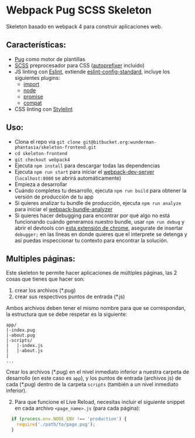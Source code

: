 # Webpack Pug SCSS Skeleton

Skeleton basado en webpack 4 para construir aplicaciones web.

## Características:
* [Pug](https://pugjs.org) como motor de plantillas
* [SCSS](http://sass-lang.com) preprocesador para CSS ([autoprefixer](https://github.com/postcss/autoprefixer) incluido)
* JS linting con [Eslint](https://eslint.org), extiende [eslint-config-standard](https://github.com/standard/eslint-config-standard), incluye los siguientes plugins:
  * [import](https://github.com/benmosher/eslint-plugin-import)
  * [node](https://github.com/mysticatea/eslint-plugin-node)
  * [promise](https://github.com/xjamundx/eslint-plugin-promise)
  * [compat](https://github.com/amilajack/eslint-plugin-compat)
* CSS linting con [Stylelint](http://stylelint.io)

## Uso:
* Clona el repo via `git clone git@bitbucket.org:wunderman-phantasia/skeleton-frontend.git`
* `cd skeleton-frontend`
* `git checkout webpack4`
* Ejecuta `npm install` para descargar todas las dependencias
* Ejecuta `npm run start` para iniciar el [webpack-dev-server](https://github.com/webpack/webpack-dev-server) (`localhost:8080` se abrirá automáticamente)
* Empieza a desarrollar
* Cuándo completes tu desarrollo, ejecuta `npm run build` para obtener la versión de producción de tu app
* Si quieres analizar tu bundle de producción, ejecuta `npm run analyze` para iniciar el [webpack-bundle-analyzer](https://github.com/webpack-contrib/webpack-bundle-analyzer)
* Si quieres hacer debugging para encontrar por qué algo no está funcionando cuándo generamos nuestro bundle, usar  `npm run debug` y abrir el devtools con [esta extensión de chrome](https://chrome.google.com/webstore/detail/nodejs-v8-inspector-manag/gnhhdgbaldcilmgcpfddgdbkhjohddkj?hl=en), asegurate de insertar `debugger;` en las líneas en donde quieres que el interprete se detenga y así puedas inspeccionar tu contexto para encontrar la solución.

## Multiples páginas:

Este skeleton te permite hacer aplicaciones de múltiples páginas, las 2 cosas que tienes que hacer son:

1. crear los archivos (\*.pug)
2. crear sus respectivos puntos de entrada (\*.js)

Ambos archivos deben tener el mismo nombre para que se correspondan, la estructura que se debe respetar es la siguiente:

```
app/
|-index.pug
|-about.pug
|-scripts/
|   |-index.js
|   |-about.js
|
...
```

Crear los archivos (\*.pug) en el nivel inmediato inferior a nuestra carpeta de desarrollo (en este caso es `app`), y los puntos de entrada (archivos js) de cada (\*.pug) dentro de la carpeta `scripts` (también a un nivel inmediato inferior).


2. Para que funcione el Live Reload, necesitas incluir el siguiente snippet en cada archivo `<page_name>.js` (para cada página):

```javascript
  if (process.env.NODE_ENV !== 'production') {
    require('./path/to/page.pug');
  }
```
